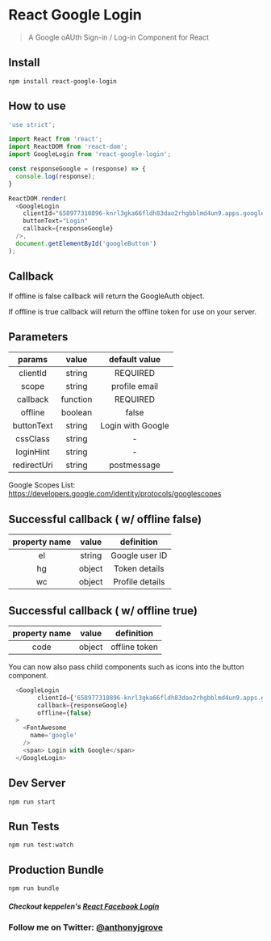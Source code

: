# React Google Login

> A Google oAUth Sign-in / Log-in Component for React 


## Install
```
npm install react-google-login

```
## How to use
```js
'use strict';

import React from 'react';
import ReactDOM from 'react-dom';
import GoogleLogin from 'react-google-login';

const responseGoogle = (response) => {
  console.log(response);
}

ReactDOM.render(
  <GoogleLogin
    clientId="658977310896-knrl3gka66fldh83dao2rhgbblmd4un9.apps.googleusercontent.com"
    buttonText="Login"
    callback={responseGoogle}
  />,
  document.getElementById('googleButton')
);
```
## Callback

If offline is false callback will return the GoogleAuth object.

If offline is true callback will return the offline token for use on your server. 

## Parameters

|    params    |   value  |             default value            |
|:------------:|:--------:|:------------------------------------:|
|    clientId  |  string  |               REQUIRED               |
|     scope    |  string  |             profile email            |
|   callback   | function |               REQUIRED               |
|    offline   |  boolean |                 false                |
|   buttonText |  string  |             Login with Google        |
|   cssClass   |  string  |                   -                  |
|   loginHint  |  string  |                   -                  |
| redirectUri  |  string  |              postmessage             |

Google Scopes List: https://developers.google.com/identity/protocols/googlescopes

## Successful callback ( w/ offline false)

| property name |  value   |             definition               |
|:-------------:|:--------:|:------------------------------------:|
|      el       |  string  |           Google user ID             |
|      hg       |  object  |           Token details              |
|      wc       |  object  |          Profile details             |

## Successful callback ( w/ offline true)

| property name |  value   |             definition               |
|:-------------:|:--------:|:------------------------------------:|
|    code       |  object  |           offline token              |

You can now also pass child components such as icons into the button component.
```js
  <GoogleLogin
        clientId={'658977310896-knrl3gka66fldh83dao2rhgbblmd4un9.apps.googleusercontent.com'}
        callback={responseGoogle}
        offline={false}
  >
    <FontAwesome
      name='google'
    />
    <span> Login with Google</span>
  </GoogleLogin>

```


## Dev Server
```
npm run start

```
## Run Tests
```
npm run test:watch

```

## Production Bundle
```
npm run bundle
```

##### Checkout keppelen's [React Facebook Login](https://github.com/keppelen/react-facebook-login) 

### Follow me on Twitter: [@anthonyjgrove](https://twitter.com/anthonyjgrove)
